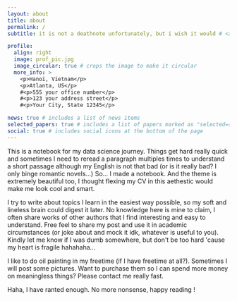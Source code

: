 ```yaml
---
layout: about
title: about
permalink: /
subtitle: it is not a deathnote unfortunately, but i wish it would # <a href='#'>Affiliations</a>. in sorrow, yet ever joyful

profile:
  align: right
  image: prof_pic.jpg
  image_circular: true # crops the image to make it circular
  more_info: >
    <p>Hanoi, Vietnam</p>
    <p>Atlanta, US</p>
    #<p>555 your office number</p>
    #<p>123 your address street</p>
    #<p>Your City, State 12345</p>

news: true # includes a list of news items
selected_papers: true # includes a list of papers marked as "selected={true}"
social: true # includes social icons at the bottom of the page
---
```


This is a notebook for my data science journey. Things get hard really quick and sometimes I need to reread a paragraph multiples times to understand a short passage although my English is not that bad (or is it really bad? I only binge romantic novels...) So... I made a notebook. And the theme is extremely beautiful too, I thought flexing my CV in this aethestic would make me look cool and smart. 

I try to write about topics I learn in the easiest way possible, so my soft and lineless brain could digest it later. No knowledge here is mine to claim, I often share works of other authors that I find interesting and easy to understand. Free feel to share my post and use it in academic circumstances (or joke about and mock it idk, whatever is useful to you). Kindly let me know if I was dumb somewhere, but don't be too hard 'cause my heart is fragile hahahaha...

I like to do oil painting in my freetime (if I have freetime at all?). Sometimes I will post some pictures. Want to purchase them so I can spend more money on meaningless things? Please contact me really fast. 

Haha, I have ranted enough. No more nonsense, happy reading !
